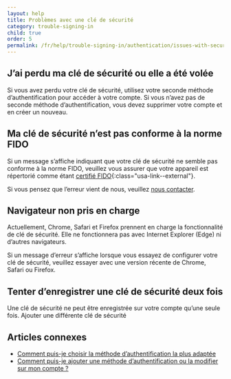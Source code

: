 ```yaml
---
layout: help
title: Problèmes avec une clé de sécurité
category: trouble-signing-in
child: true
order: 5
permalink: /fr/help/trouble-signing-in/authentication/issues-with-security-key/
---
```


## J’ai perdu ma clé de sécurité ou elle a été volée

Si vous avez perdu votre clé de sécurité, utilisez votre seconde méthode d’authentification pour accéder à votre compte. Si vous n’avez pas de seconde méthode d’authentification, vous devez supprimer votre compte et en créer un nouveau.

## Ma clé de sécurité n’est pas conforme à la norme FIDO

Si un message s’affiche indiquant que votre clé de sécurité ne semble pas conforme à la norme FIDO, veuillez vous assurer que votre appareil est répertorié comme étant [certifié FIDO](https://fidoalliance.org/certification/fido-certified-products/){:class="usa-link--external"}.

Si vous pensez que l’erreur vient de nous, veuillez [nous contacter](/fr/contact/).

## Navigateur non pris en charge

Actuellement, Chrome, Safari et Firefox prennent en charge la fonctionnalité de clé de sécurité. Elle ne fonctionnera pas avec Internet Explorer (Edge) ni d’autres navigateurs.

Si un message d’erreur s’affiche lorsque vous essayez de configurer votre clé de sécurité, veuillez essayer avec une version récente de Chrome, Safari ou Firefox.

## Tenter d’enregistrer une clé de sécurité deux fois

Une clé de sécurité ne peut être enregistrée sur votre compte qu’une seule fois. Ajouter une différente clé de sécurité

## Articles connexes

* [Comment puis-je choisir la méthode d’authentification la plus adaptée](#)
* [Comment puis-je ajouter une méthode d’authentification ou la modifier sur mon compte ?](#)
